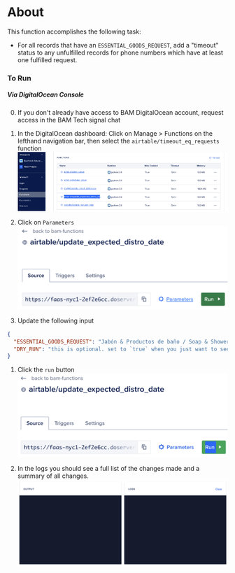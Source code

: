 # About

This function accomplishes the following task:

- For all records that have an `ESSENTIAL_GOODS_REQUEST`, add a "timeout" status to any unfulfilled records for phone numbers which have at least one fulfilled request.

### To Run
##### Via DigitalOcean Console
0) If you don't already have access to BAM DigitalOcean account, request access in the BAM Tech signal chat
1) In the DigitalOcean dashboard: Click on Manage > Functions on the lefthand navigation bar, then select the `airtable/timeout_eq_requests` function
![](./assets/images/function_nav.png)

2) Click on `Parameters`
![](./assets/images/function_params.png)

3) Update the following input

```json
{
  "ESSENTIAL_GOODS_REQUEST": "Jabón & Productos de baño / Soap & Shower Products / 肥皂和淋浴产品",
  "DRY_RUN": "this is optional. set to `true` when you just want to see the expected output without running updates"
}
```

1) Click the `run` button
![](./assets/images/function_run.png)

1) In the logs you should see a full list of the changes made and a summary of all changes.
![](./assets/images/function_logs.png)
